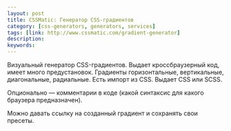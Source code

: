 ```yaml
---
layout: post
title: CSSMatic: Генератор CSS-градиентов
category: [css-generators, generators, services]
tags: [link: http://www.cssmatic.com/gradient-generator]
description:
keywords:
---
```


<p>Визуальный генератор CSS-градиентов. Выдает кроссбраузерный код, имеет много предустановок. Градиенты горизонтальные, вертикальные, диагональные, радиальные. Есть импорт из CSS. Выдает CSS или SCSS.</p>
<p>Опционально — комментарии в коде (какой синтаксис для какого браузера предназначен).</p>
<p>Можно давать ссылку на созданный градиент и сохранять свои пресеты.</p>
